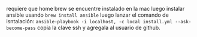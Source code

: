 requiere que home brew se encuentre instalado en la mac
luego instalar ansible usando `brew install ansible`
luego lanzar el comando de isntalación: `ansible-playbook -i localhost, -c local install.yml --ask-become-pass`
copia la clave ssh y agregala al usuario de github.
